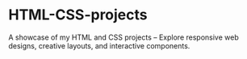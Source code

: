 # HTML-CSS-projects
A showcase of my HTML and CSS projects – Explore responsive web designs, creative layouts, and interactive components.
